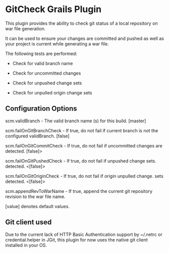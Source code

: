 GitCheck Grails Plugin
======================

This plugin provides the ability to check git status of a local repository on
war file generation.

It can be used to ensure your changes are committed and pushed as well as your
project is current while generating a war file.



The following tests are performed:



-   Check for valid branch name

-   Check for uncommitted changes

-   Check for unpushed change sets

-   Check for unpulled origin change sets



Configuration Options
---------------------



scm.validBranch - The valid branch name (s) for this build. [master]

scm.failOnGitBranchCheck - If true, do not fail if current branch is not the
configured validBranch. [false]

scm.failOnGitCommitCheck - If true, do not fail if uncommitted changes are
detected. [false]>

scm.failOnGitPushedCheck - If true, do not fail if unpushed change sets.
detected. <[false]>

scm.failOnGitOriginCheck - If true, do not fail if origin unpulled change.
sets detected. <[false]>

scm.appendRevToWarName - If true, append the current git repository revision to the war file name.



[value] denotes default values.



Git client used
---------------

Due to the current lack of HTTP Basic Authentication support by ~/.netrc or
credential.helper in JGit, this plugin for now uses the native git client installed in your OS.








